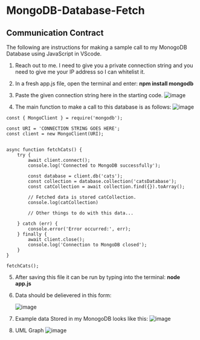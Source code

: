 # MongoDB-Database-Fetch

## Communication Contract ##

The following are instructions for making a sample call to my MonogoDB Database using JavaScript in VScode.

1. Reach out to me. I need to give you a private connection string and you need to give me your IP address so I can whitelist it.
   
2. In a fresh app.js file, open the terminal and enter: **npm install mongodb**

3. Paste the given connection string here in the starting code.
   ![image](https://github.com/user-attachments/assets/ff4c6762-def5-4501-83ea-218ead4de78d)

4. The main function to make a call to this database is as follows:
   ![image](https://github.com/user-attachments/assets/52dbb28b-18b1-43b9-9f0c-c8795bd962f4)

```
const { MongoClient } = require('mongodb');

const URI = 'CONNECTION STRING GOES HERE';
const client = new MongoClient(URI);


async function fetchCats() {
    try {
        await client.connect();
        console.log('Connected to MongoDB successfully');

        const database = client.db('cats');
        const collection = database.collection('catsDatabase');
        const catCollection = await collection.find({}).toArray();
        
        // Fetched data is stored catCollection.
        console.log(catCollection)

        // Other things to do with this data...

    } catch (err) {
        console.error('Error occurred:', err);
    } finally {
        await client.close();
        console.log('Connection to MongoDB closed');
    }
}

fetchCats();
```

5. After saving this file it can be run by typing into the terminal: **node app.js**
6. Data should be delievered in this form:
   
   ![image](https://github.com/user-attachments/assets/6785fac1-5d96-4460-93d9-6c878e46b48f)


7. Example data Stored in my MonogoDB looks like this:
   ![image](https://github.com/user-attachments/assets/e60e5e88-fbb2-42d5-872a-4e911f0b086b)

8. UML Graph
   ![image](https://github.com/user-attachments/assets/baa90fe8-a2ca-456d-8b6d-a9dd47af1868)
